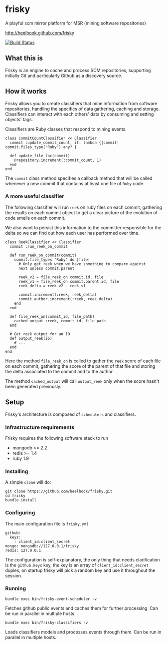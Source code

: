 frisky
======

A playful scm mirror platform for MSR (mining software repositories)

http://heelhook.github.com/frisky

[![Build Status](https://secure.travis-ci.org/heelhook/frisky.png?branch=development)](https://travis-ci.org/heelhook/frisky)

## What this is

Frisky is an engine to cache and process SCM repositories, supporting initially Git and particularly Github
as a discovery source.

## How it works

Frisky allows you to create classifiers that mine information from software repositories, handling the specifics of
data gathering, caching and storage. Classifiers can interact with each others' data by consuming and setting objects' tags.

Classifiers are Ruby classes that respond to mining events.

```
class CommitCountClassifier << Classifier
  commit :update_commit_count, if: lambda {|commit| commit.files_type('Ruby').any? }

  def update_file_loc(commit)
    @repository.increment(:commit_count, 1)
  end
end
```

The `commit` class method specifies a callback method that will be called whenever a new commit
that contains at least one file of `Ruby` code.

### A more useful classifier

The following classifier will run `reek` on ruby files on each commit, gathering
the results on each commit object to get a clear picture of the evolution of code smells
on each commit.

We also want to persist this information to the committer responsible for the delta so
we can find out how each user has performed over time.


```
class ReekClassifier << Classifier
  commit :run_reek_on_commit

  def run_reek_on_commit(commit)
    commit.file_types 'Ruby' do |file|
      # Only get reek when we have something to compare against
      next unless commit.parent

      reek_v2 = file_reek_on commit.id, file
      reek_v1 = file_reek_on commit.parent.id, file
      reek_delta = reek_v2 - reek_v1

      commit.increment(:reek, reek_delta)
      commit.author.increment(:reek, reek_delta)
    end
  end

  def file_reek_on(commit_id, file_path)
    cached_output :reek, commit_id, file_path
  end

  # Get reek output for an IO
  def output_reek(io)
    # ...
  end
end

```

Here the method `file_reek_on` is called to gather the `reek` score of each file on each commit,
gathering the score of the parent of that file and storing the delta associated to the commit and to the author.

The method `cached_output` will call `output_reek` only when the score hasn't been generated
previously.

## Setup

Frisky's architecture is composed of `schedulers` and classifiers.

### Infrastructure requirements

Frisky requires the following software stack to run

  - mongodb >= 2.2
  - redis >= 1.4
  - ruby 1.9

### Installing

A simple `clone` will do:

```
git clone https://github.com/heelhook/frisky.git
cd frisky
bundle install
```

### Configuring

The main configuration file is `frisky.yml`

```
github:
  keys:
    - client_id:client_secret
mongo: mongodb://127.0.0.1/frisky
redis: 127.0.0.1
```

The configuration is self-explanatory, the only thing that needs clarification is the `github.keys` key,
the key is an array of `client_id:client_secret` duples, on startup frisky will pick a random key and use it
throughout the session.

### Running

```
bundle exec bin/frisky-event-scheduler -v
```

Fetches github public events and caches them for further processing. Can be run in parallel in multiple hosts.

```
bundle exec bin/frisky-classifiers -v
```

Loads classifiers models and processes events through them. Can be run in parallel in multiple hosts.
